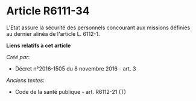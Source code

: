 # Article R6111-34

L'Etat assure la sécurité des personnels concourant aux missions définies au dernier alinéa de l'article L. 6112-1.

**Liens relatifs à cet article**

_Créé par_:

  - Décret n°2016-1505 du 8 novembre 2016 - art. 3

_Anciens textes_:

  - Code de la santé publique - art. R6112-21 (T)
